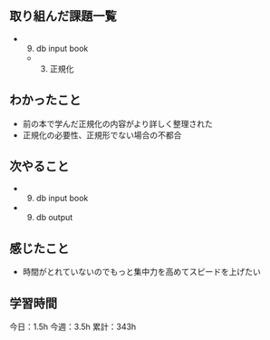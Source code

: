 ## 取り組んだ課題一覧

- 9. db input book
  - 3. 正規化

## わかったこと

- 前の本で学んだ正規化の内容がより詳しく整理された
- 正規化の必要性、正規形でない場合の不都合

## 次やること

- 9. db input book
- 9. db output

## 感じたこと

- 時間がとれていないのでもっと集中力を高めてスピードを上げたい

## 学習時間

今日：1.5h
今週：3.5h
累計：343h
